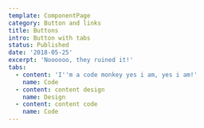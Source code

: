```yaml
---
template: ComponentPage
category: Button and links
title: Buttons
intro: Button with tabs
status: Published
date: '2018-05-25'
excerpt: 'Noooooo, they ruined it!'
tabs:
  - content: 'I''m a code monkey yes i am, yes i am!'
    name: Code
  - content: content design
    name: Design
  - content: content code
    name: Code
---
```


